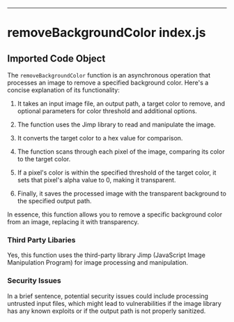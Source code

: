 

  

  

  

  

  

  

  

  

  

  

  

  

  

  

  

  

  

  

  

  

  

  

  

  

  

  

---
# removeBackgroundColor index.js
## Imported Code Object
The `removeBackgroundColor` function is an asynchronous operation that processes an image to remove a specified background color. Here's a concise explanation of its functionality:

1. It takes an input image file, an output path, a target color to remove, and optional parameters for color threshold and additional options.

2. The function uses the Jimp library to read and manipulate the image.

3. It converts the target color to a hex value for comparison.

4. The function scans through each pixel of the image, comparing its color to the target color.

5. If a pixel's color is within the specified threshold of the target color, it sets that pixel's alpha value to 0, making it transparent.

6. Finally, it saves the processed image with the transparent background to the specified output path.

In essence, this function allows you to remove a specific background color from an image, replacing it with transparency.

### Third Party Libaries

Yes, this function uses the third-party library Jimp (JavaScript Image Manipulation Program) for image processing and manipulation.

### Security Issues

In a brief sentence, potential security issues could include processing untrusted input files, which might lead to vulnerabilities if the image library has any known exploits or if the output path is not properly sanitized.


  